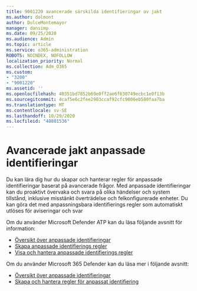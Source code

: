 ```yaml
---
title: 9001220 avancerade särskilda identifieringar av jakt
ms.author: dolmont
author: DulceMontemayor
manager: dansimp
ms.date: 09/25/2020
ms.audience: Admin
ms.topic: article
ms.service: o365-administration
ROBOTS: NOINDEX, NOFOLLOW
localization_priority: Normal
ms.collection: Adm_O365
ms.custom:
- "3200"
- "9001220"
ms.assetid: ''
ms.openlocfilehash: 40351bd7852b69e0ff2ae6f630749ecbc1e0f13b
ms.sourcegitcommit: 4caf5e6c2fee2903ccaf92cfc9006eb580faa7ba
ms.translationtype: MT
ms.contentlocale: sv-SE
ms.lasthandoff: 10/29/2020
ms.locfileid: "48801536"
---
```

# <a name="advanced-hunting-custom-detections"></a>Avancerade jakt anpassade identifieringar

Du kan lära dig hur du skapar och hanterar regler för anpassade identifieringar baserat på avancerade frågor. Med anpassade identifieringar kan du proaktivt övervaka och svara på olika händelser och system tillstånd, inklusive misstänkt överträdelse och felkonfigurerade enheter. Du kan göra det med anpassningsbara identifierings regler som automatiskt utlöses för aviseringar och svar
  
Om du använder Microsoft Defender ATP kan du läsa följande avsnitt för information: 
- [Översikt över anpassade identifieringar](https://docs.microsoft.com/windows/security/threat-protection/microsoft-defender-atp/overview-custom-detections)
- [Skapa anpassade identifierings regler](https://docs.microsoft.com/windows/security/threat-protection/microsoft-defender-atp/custom-detection-rules)
- [Visa och hantera anpassade identifierings regler](https://docs.microsoft.com/windows/security/threat-protection/microsoft-defender-atp/custom-detections-manage)

Om du använder Microsoft 365 Defender kan du läsa mer i följande avsnitt: 
- [Översikt över anpassade identifieringar](https://docs.microsoft.com/microsoft-365/security/mtp/custom-detections-overview)
- [Skapa och hantera regler för anpassat identifiering](https://docs.microsoft.com/microsoft-365/security/mtp/custom-detection-rules)
